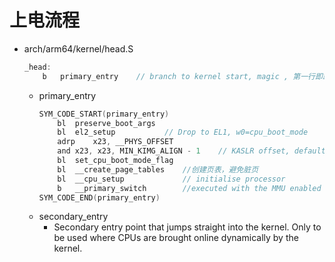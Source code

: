 
# 上电流程
- arch/arm64/kernel/head.S
	```c
	_head:
		b	primary_entry    // branch to kernel start, magic , 第一行即跳转
	```
	- primary_entry
		```c
		SYM_CODE_START(primary_entry)
			bl	preserve_boot_args  
			bl	el2_setup			// Drop to EL1, w0=cpu_boot_mode
			adrp	x23, __PHYS_OFFSET
			and	x23, x23, MIN_KIMG_ALIGN - 1	// KASLR offset, defaults to 0
			bl	set_cpu_boot_mode_flag
			bl	__create_page_tables	//创建页表，避免脏页
			bl	__cpu_setup				// initialise processor
			b	__primary_switch		//executed with the MMU enabled
		SYM_CODE_END(primary_entry)
		```
	- secondary_entry
		- Secondary entry point that jumps straight into the kernel. Only to be used where CPUs are brought online dynamically by the kernel.

